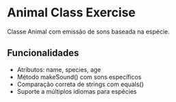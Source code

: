 # Animal Class Exercise

Classe Animal com emissão de sons baseada na espécie.

## Funcionalidades
- Atributos: name, species, age
- Método makeSound() com sons específicos
- Comparação correta de strings com equals()
- Suporte a múltiplos idiomas para espécies
